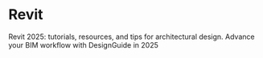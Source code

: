 # Revit
Revit 2025: tutorials, resources, and tips for architectural design. Advance your BIM workflow with DesignGuide in 2025

